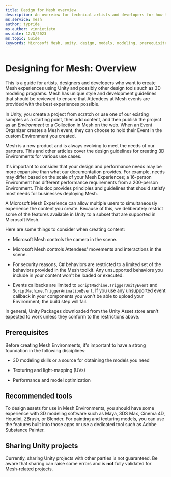 ```yaml
---
title: Design for Mesh overview
description: An overview for technical artists and developers for how to design for Mesh.
ms.service: mesh
author: typride
ms.author: vinnietieto
ms.date: 12/8/2023
ms.topic: Guide
keywords: Microsoft Mesh, unity, design, models, modeling, prerequisites
---
```


# Designing for Mesh: Overview

This is a guide for artists, designers and developers who want to create Mesh experiences using Unity and possibly other design tools such as 3D modeling programs. Mesh has unique style and development guidelines that should be reviewed to ensure that Attendees at Mesh events are provided with the best experiences possible.

In Unity, you create a project from scratch or use one of our existing samples as a starting point, then add content, and then publish the project as an *Environment* to a Collection in Mesh on the web. When an Event Organizer creates a Mesh event, they can choose to hold their Event in the custom Environment you created.  

Mesh is a new product and is always evolving to meet the needs of our partners. This and other articles cover the design guidelines for creating 3D Environments for various use cases.

It's important to consider that your design and performance needs may be more expansive than what our documentation provides. For example, needs may
differ based on the scale of your Mesh Experiences; a 16-person Environment has different performance requirements from a 200-person
Environment. This doc provides principles and guidelines that should satisfy most needs for businesses deploying Mesh.

A Microsoft Mesh Experience can allow multiple users to simultaneously experience the content you create. Because of this, we deliberately restrict some of the features
available in Unity to a subset that are supported in Microsoft Mesh. 

Here are some things to consider when creating content:

- Microsoft Mesh controls the camera in the scene.

- Microsoft Mesh controls Attendees' movements and interactions in the scene.

- For security reasons, C# behaviors are restricted to a limited set of the behaviors provided in the Mesh toolkit. Any unsupported behaviors you include in your content won't be loaded or executed.

- Events callbacks are limited to `ScriptMachine.TriggerUnityEvent` and `ScriptMachine.TriggerAnimationEvent`. If you use any unsupported event callback in your components you won't be able to upload your Environment; the build step will fail.

In general, Unity Packages downloaded from the Unity Asset store aren't expected to work unless they conform to the restrictions above.

## Prerequisites

Before creating Mesh Environments, it's important to have a strong foundation in the following disciplines:

- 3D modeling skills or a source for obtaining the models you need

- Texturing and light-mapping (UVs)

- Performance and model optimization

## Recommended tools

To design assets for use in Mesh Environments, you should have some experience with 3D modeling software such as Maya, 3DS Max, Cinema 4D, Houdini, ZBrush, or Blender. For painting and texturing models, you can use the features built into those apps or use a dedicated tool such as Adobe Substance Painter.

## Sharing Unity projects

Currently, sharing Unity projects with other parties is not guaranteed. Be aware that sharing can raise some errors and is **not** fully validated for Mesh-related projects.

